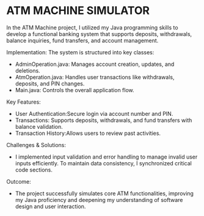 # ATM MACHINE SIMULATOR
In the ATM Machine project, I utilized my Java programming skills to develop a functional banking system that supports deposits, withdrawals, balance inquiries, fund transfers, and account management.  

Implementation:
The system is structured into key classes:  
- AdminOperation.java: Manages account creation, updates, and deletions.  
- AtmOperation.java: Handles user transactions like withdrawals, deposits, and PIN changes.  
- Main.java: Controls the overall application flow.  

Key Features: 
- User Authentication:Secure login via account number and PIN.  
- Transactions: Supports deposits, withdrawals, and fund transfers with balance validation.  
- Transaction History:Allows users to review past activities.  

Challenges & Solutions:
- I implemented input validation and error handling to manage invalid user inputs efficiently. To maintain data consistency, I synchronized critical code sections.  

Outcome:
- The project successfully simulates core ATM functionalities, improving my Java proficiency and deepening my understanding of software design and user interaction.
